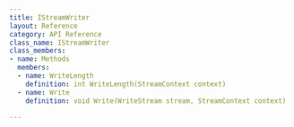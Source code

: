```yaml
---
title: IStreamWriter
layout: Reference
category: API Reference
class_name: IStreamWriter
class_members:
- name: Methods
  members:
  - name: WriteLength
    definition: int WriteLength(StreamContext context)
  - name: Write
    definition: void Write(WriteStream stream, StreamContext context)

---
```

